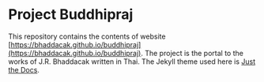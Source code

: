 # Project Buddhipraj

This repository contains the contents of website [https://bhaddacak.github.io/buddhipraj](https://bhaddacak.github.io/buddhipraj). The project is the portal to the works of J.R. Bhaddacak written in Thai. The Jekyll theme used here is [Just the Docs](https://just-the-docs.github.io/just-the-docs/).
